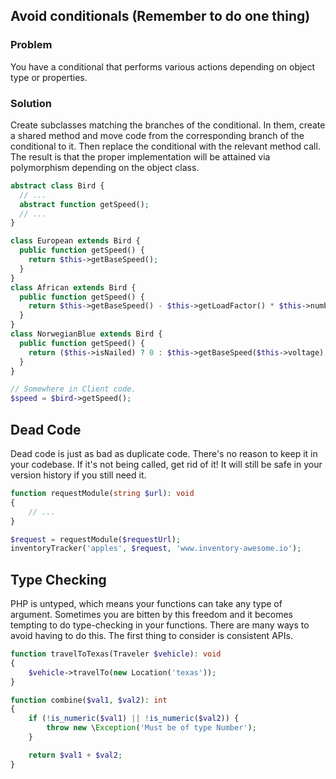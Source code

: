 ## Avoid conditionals (Remember to do one thing)


### Problem
You have a conditional that performs various actions depending on object type or properties.

### Solution
Create subclasses matching the branches of the conditional. In them, create a shared method and move code from the corresponding branch of the conditional to it. Then replace the conditional with the relevant method call. The result is that the proper implementation will be attained via polymorphism depending on the object class.


```php
abstract class Bird {
  // ...
  abstract function getSpeed();
  // ...
}

class European extends Bird {
  public function getSpeed() {
    return $this->getBaseSpeed();
  }
}
class African extends Bird {
  public function getSpeed() {
    return $this->getBaseSpeed() - $this->getLoadFactor() * $this->numberOfCoconuts;
  }
}
class NorwegianBlue extends Bird {
  public function getSpeed() {
    return ($this->isNailed) ? 0 : $this->getBaseSpeed($this->voltage);
  }
}

// Somewhere in Client code.
$speed = $bird->getSpeed();
```

## Dead Code

Dead code is just as bad as duplicate code. There's no reason to keep it in your codebase. If it's not being called, get rid of it! It will still be safe in your version history if you still need it.

```php
function requestModule(string $url): void
{
    // ...
}

$request = requestModule($requestUrl);
inventoryTracker('apples', $request, 'www.inventory-awesome.io');
```

## Type Checking

PHP is untyped, which means your functions can take any type of argument. Sometimes you are bitten by this freedom and it becomes tempting to do type-checking in your functions. There are many ways to avoid having to do this. The first thing to consider is consistent APIs.

```php
function travelToTexas(Traveler $vehicle): void
{
    $vehicle->travelTo(new Location('texas'));
}

function combine($val1, $val2): int
{
    if (!is_numeric($val1) || !is_numeric($val2)) {
        throw new \Exception('Must be of type Number');
    }

    return $val1 + $val2;
}
```